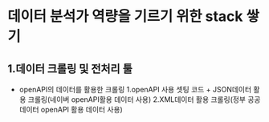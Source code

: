 # 데이터 분석가 역량을 기르기 위한 stack 쌓기

## 1.데이터 크롤링 및 전처리 툴 
- openAPI의 데이터를 활용한 크롤링
1.openAPI 사용 셋팅 코드 + JSON데이터 활용 크롤링(네이버 openAPI활용 데이터 사용)
2.XML데이터 활용 크롤링(정부 공공데이터 openAPI 활용 데이터 사용)
